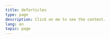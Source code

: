 ```yaml
---
title: defarticles
type: page
description: Click on me to see the content.
lang: en
topic: page
---
```

